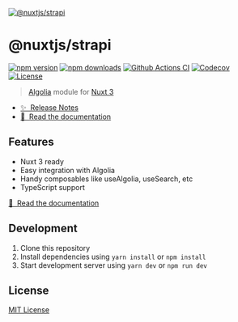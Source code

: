 [![@nuxtjs/strapi](https://strapi.nuxtjs.org/preview.png)](https://strapi.nuxtjs.org)

# @nuxtjs/strapi

[![npm version][npm-version-src]][npm-version-href]
[![npm downloads][npm-downloads-src]][npm-downloads-href]
[![Github Actions CI][github-actions-ci-src]][github-actions-ci-href]
[![Codecov][codecov-src]][codecov-href]
[![License][license-src]][license-href]

> [Algolia](https://www.algolia.com/) module for [Nuxt 3](https://v3.nuxtjs.org)

- [✨ &nbsp;Release Notes](https://github.com/nuxt-commerce/algolia/releases)
- [📖 &nbsp;Read the documentation](https://algolia.nuxt-commerce.vercel.app)

## Features

- Nuxt 3 ready
- Easy integration with Algolia
- Handy composables like useAlgolia, useSearch, etc
- TypeScript support

[📖 &nbsp;Read the documentation](https://algolia.nuxt-commerce.vercel.app)

## Development

1. Clone this repository
2. Install dependencies using `yarn install` or `npm install`
3. Start development server using `yarn dev` or `npm run dev`

## License

[MIT License](./LICENSE)

<!-- Badges -->
[npm-version-src]: https://img.shields.io/npm/v/@nuxt-commerce/algolia/latest.svg
[npm-version-href]: https://npmjs.com/package/@nuxtjs/strapi

[npm-downloads-src]: https://img.shields.io/npm/dt/@nuxtjs/strapi.svg
[npm-downloads-href]: https://npmjs.com/package/@nuxtjs/strapi

[github-actions-ci-src]: https://github.com/nuxt-community/strapi-module/workflows/ci/badge.svg
[github-actions-ci-href]: https://github.com/nuxt-community/strapi-module/actions?query=workflow%3Aci

[codecov-src]: https://img.shields.io/codecov/c/github/nuxt-community/strapi-module.svg
[codecov-href]: https://codecov.io/gh/nuxt-community/strapi-module

[license-src]: https://img.shields.io/npm/l/@nuxtjs/strapi.svg
[license-href]: https://npmjs.com/package/@nuxtjs/strapi
